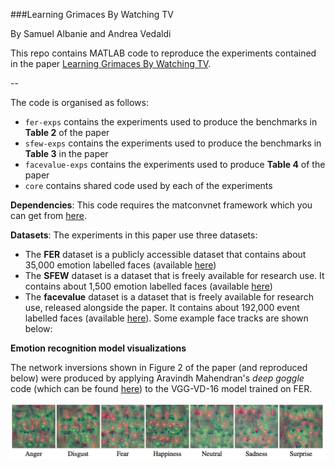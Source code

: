 ###Learning Grimaces By Watching TV

By Samuel Albanie and Andrea Vedaldi

This repo contains MATLAB code to reproduce the experiments contained in 
the paper [Learning Grimaces By Watching TV](http://www.robots.ox.ac.uk/~albanie/publications/albanie16learning.pdf).

--

The code is organised as follows:  

* `fer-exps` contains the experiments used to produce the benchmarks in 
**Table 2** of the paper
* `sfew-exps` contains the experiments used to produce the benchmarks in 
**Table 3** in the paper
* `facevalue-exps` contains the experiments used to produce **Table 4** of 
the paper
* `core` contains shared code used by each of the experiments

**Dependencies**: This code requires the matconvnet framework which you can 
get from [here](https://github.com/vlfeat/matconvnet).

**Datasets**: The experiments in this paper use three datasets: 

* The **FER** dataset is a publicly accessible dataset that contains about 
35,000 emotion labelled faces (available 
[here](https://www.kaggle.com/c/challenges-in-representation-learning-facial-expression-recognition-challenge/data))
* The **SFEW** dataset is a dataset that is freely available for research use. 
It contains about 1,500 emotion labelled faces (available 
[here](https://cs.anu.edu.au/few/emotiw2015.html))
* The **facevalue** dataset is a dataset that is freely available for research 
use, released alongside the paper. It contains about 192,000 event labelled 
faces (available 
[here](http://www.robots.ox.ac.uk/~vgg/data/facevalue)). Some example face 
tracks are shown below:

**Emotion recognition model visualizations**

The network inversions shown in Figure 2 of the paper (and reproduced below) 
were produced by applying Aravindh Mahendran's *deep goggle* code (which can 
be found [here](https://github.com/aravindhm/deep-goggle)) to the VGG-VD-16 
model trained on FER.

![Figure 2](figs/figure2.png)
